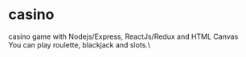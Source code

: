 # casino
casino game with Nodejs/Express, ReactJs/Redux and HTML Canvas\
You can play roulette, blackjack and slots.\
